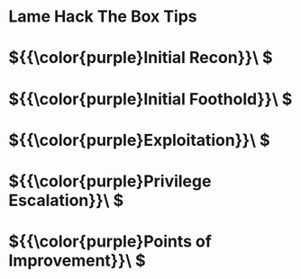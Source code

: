 # Lame Hack The Box Tips

# ${{\color{purple}Initial Recon}}\ $

# ${{\color{purple}Initial Foothold}}\ $

# ${{\color{purple}Exploitation}}\ $

# ${{\color{purple}Privilege Escalation}}\ $

# ${{\color{purple}Points of Improvement}}\ $

